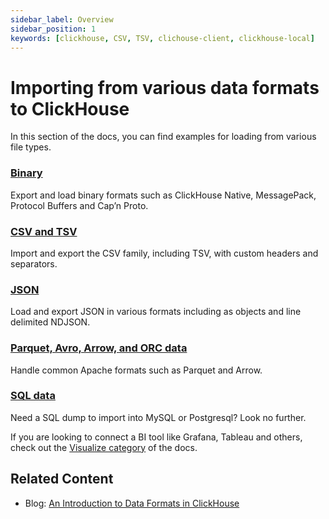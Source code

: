 ```yaml
---
sidebar_label: Overview
sidebar_position: 1
keywords: [clickhouse, CSV, TSV, clichouse-client, clickhouse-local]
---
```


# Importing from various data formats to ClickHouse

In this section of the docs, you can find examples for loading from various file types.

### [**Binary**](/docs/en/integrations/data-ingestion/data-formats/binary.md)

Export and load binary formats such as ClickHouse Native, MessagePack, Protocol Buffers and Cap’n Proto.

### [**CSV and TSV**](/docs/en/integrations/data-ingestion/data-formats/csv-tsv.md)

Import and export the CSV family, including TSV, with custom headers and separators.

### [**JSON**](/docs/en/integrations/data-ingestion/data-formats/json.md)

Load and export JSON in various formats including as objects and line delimited NDJSON.

### [**Parquet, Avro, Arrow, and ORC data**](/docs/en/integrations/data-ingestion/data-formats/parquet-arrow-avro-orc.md)

Handle common Apache formats such as Parquet and Arrow.

### [**SQL data**](/docs/en/integrations/data-ingestion/data-formats/sql.md)

Need a SQL dump to import into MySQL or Postgresql? Look no further.

If you are looking to connect a BI tool like Grafana, Tableau and others, check out the [Visualize category](./data-visualization/) of the docs.


## Related Content

- Blog: [An Introduction to Data Formats in ClickHouse](https://clickhouse.com/blog/data-formats-clickhouse-csv-tsv-parquet-native)
